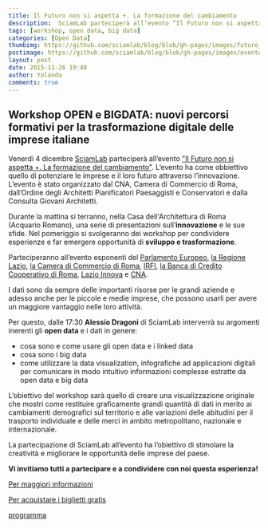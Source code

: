 ```yaml
---
title: Il Futuro non si aspetta +. La formazione del cambiamento
description:  SciamLab parteciperà all’evento “Il Futuro non si aspetta +. La formazione del cambiamento”. con l'obbiettivo di potenziare le imprese e l’innovazione.
tags: [workshop, open data, big data]
categories: [Open Data]
thumbimg: https://github.com/sciamlab/blog/blob/gh-pages/images/futuro_thumb.png?raw=true
postimage: https://github.com/sciamlab/blog/blob/gh-pages/images/eventofuturo.jpg?raw=true
layout: post
date: 2015-11-26 19:40
author: Yolanda
comments: true
---
```


Workshop OPEN e BIGDATA: nuovi percorsi formativi per la trasformazione digitale delle imprese italiane
--

Venerdì 4 dicembre [SciamLab](http://www.sciamlab.com/) parteciperà all’evento ["Il Futuro non si aspetta +. La formazione del cambiamento"](https://www.facebook.com/events/757042797773488). L’evento ha come obbiettivo quello di potenziare le imprese e il loro futuro attraverso l’innovazione. L’evento è stato organizzato dal CNA, Camera di Commercio di Roma, dall’Ordine degli Architetti Pianificatori Paesaggisti e Conservatori e dalla Consulta Giovani Architetti.

Durante la mattina si terranno, nella Casa dell'Architettura di Roma (Acquario Romano), una serie di presentazioni sull’**innovazione** e le sue sfide. Nel pomeriggio si svolgeranno dei workshop per condividere esperienze e far emergere opportunità di **sviluppo e trasformazione**.

Parteciperanno all’evento esponenti del [Parlamento Europeo](http://www.europarl.europa.eu/portal/it), [la Regione Lazio](http://www.regione.lazio.it/), [la Camera di Commercio di Roma](http://www.rm.camcom.it/), [IRFI](http://www.irfi.it/), [la Banca di Credito Cooperativo di Roma](http://www.bccroma.it/), [Lazio Innova](http://www.lazioinnova.it/) e [CNA](http://www.cnapmi.org/).

I dati sono da sempre delle importanti risorse per le grandi aziende e adesso anche per le piccole e medie imprese, che possono usarli per avere un maggiore vantaggio nelle loro attività.

Per questo, dalle 17:30 **Alessio Dragoni** di SciamLab interverrà su argomenti inerenti gli **open data** e i dati in genere:

- cosa sono e come usare gli open data e i linked data
- cosa sono i big data
- come utilizzare la data visualization, infografiche ad applicazioni digitali per comunicare in modo intuitivo informazioni complesse estratte da open data e big data

L’obiettivo del workshop sarà quello di creare una visualizzazione originale che mostri come restituire graficamente grandi quantità di dati in merito ai cambiamenti demografici sul territorio e alle variazioni delle abitudini per il trasporto individuale e delle merci in ambito metropolitano, nazionale e internazionale.

La partecipazione di SciamLab all’evento ha l’obiettivo di stimolare la creatività e migliorare le opportunità delle imprese del paese.

**Vi invitiamo tutti a partecipare e a condividere con noi questa esperienza!**

[Per maggiori informazioni](https://www.facebook.com/events/757042797773488)

[Per acquistare i biglietti gratis](http://www.eventbrite.it/e/biglietti-il-futuro-non-si-aspetta-la-formazione-del-cambiamento-19600725297?aff=efbevent)

[programma](/resources/Programmailfuturononsiaspetta.pdf)
